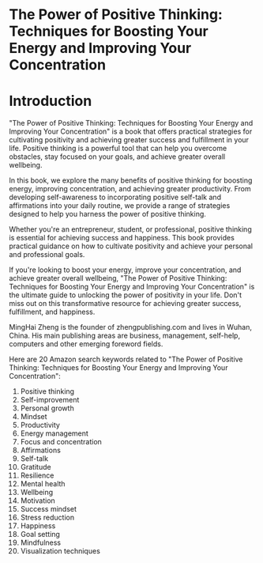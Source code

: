 # The Power of Positive Thinking: Techniques for Boosting Your Energy and Improving Your Concentration

# Introduction

"The Power of Positive Thinking: Techniques for Boosting Your Energy and Improving Your Concentration" is a book that offers practical strategies for cultivating positivity and achieving greater success and fulfillment in your life. Positive thinking is a powerful tool that can help you overcome obstacles, stay focused on your goals, and achieve greater overall wellbeing.

In this book, we explore the many benefits of positive thinking for boosting energy, improving concentration, and achieving greater productivity. From developing self-awareness to incorporating positive self-talk and affirmations into your daily routine, we provide a range of strategies designed to help you harness the power of positive thinking.

Whether you're an entrepreneur, student, or professional, positive thinking is essential for achieving success and happiness. This book provides practical guidance on how to cultivate positivity and achieve your personal and professional goals.

If you're looking to boost your energy, improve your concentration, and achieve greater overall wellbeing, "The Power of Positive Thinking: Techniques for Boosting Your Energy and Improving Your Concentration" is the ultimate guide to unlocking the power of positivity in your life. Don't miss out on this transformative resource for achieving greater success, fulfillment, and happiness.




MingHai Zheng is the founder of zhengpublishing.com and lives in Wuhan, China. His main publishing areas are business, management, self-help, computers and other emerging foreword fields.



Here are 20 Amazon search keywords related to "The Power of Positive Thinking: Techniques for Boosting Your Energy and Improving Your Concentration":

1. Positive thinking
2. Self-improvement
3. Personal growth
4. Mindset
5. Productivity
6. Energy management
7. Focus and concentration
8. Affirmations
9. Self-talk
10. Gratitude
11. Resilience
12. Mental health
13. Wellbeing
14. Motivation
15. Success mindset
16. Stress reduction
17. Happiness
18. Goal setting
19. Mindfulness
20. Visualization techniques

